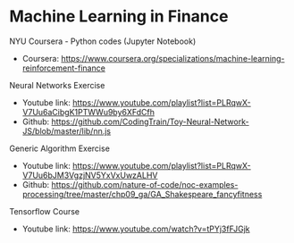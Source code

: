 # Machine Learning in Finance

NYU Coursera - Python codes (Jupyter Notebook)
- Coursera: https://www.coursera.org/specializations/machine-learning-reinforcement-finance

Neural Networks Exercise
- Youtube link: https://www.youtube.com/playlist?list=PLRqwX-V7Uu6aCibgK1PTWWu9by6XFdCfh
- Github: https://github.com/CodingTrain/Toy-Neural-Network-JS/blob/master/lib/nn.js

Generic Algorithm Exercise
- Youtube link: https://www.youtube.com/playlist?list=PLRqwX-V7Uu6bJM3VgzjNV5YxVxUwzALHV
- Github: https://github.com/nature-of-code/noc-examples-processing/tree/master/chp09_ga/GA_Shakespeare_fancyfitness

Tensorflow Course
- Youtube link: https://www.youtube.com/watch?v=tPYj3fFJGjk
